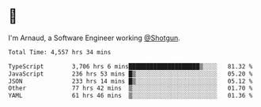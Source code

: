# 👋

I'm Arnaud, a Software Engineer working [@Shotgun](https://shotgun.live).

<!--START_SECTION:waka-->

```txt
Total Time: 4,557 hrs 34 mins

TypeScript        3,706 hrs 6 mins████████████████████▒░░░░   81.32 %
JavaScript        236 hrs 53 mins █▒░░░░░░░░░░░░░░░░░░░░░░░   05.20 %
JSON              233 hrs 14 mins █▒░░░░░░░░░░░░░░░░░░░░░░░   05.12 %
Other             77 hrs 42 mins  ▒░░░░░░░░░░░░░░░░░░░░░░░░   01.70 %
YAML              61 hrs 46 mins  ▒░░░░░░░░░░░░░░░░░░░░░░░░   01.36 %
```

<!--END_SECTION:waka-->
